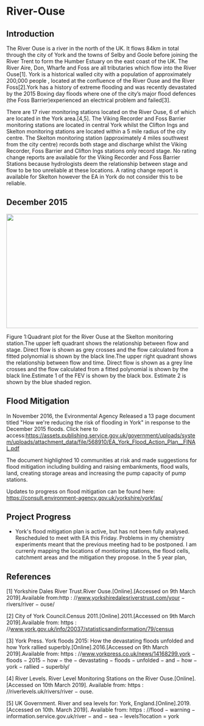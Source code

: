 # River-Ouse

## Introduction
The River Ouse is a river in the north of the UK. It flows 84km in total through the city of York and the
towns of Selby and Goole before joining the River Trent to form the Humber Estuary on the east coast of
the UK. The River Aire, Don, Wharfe and Foss are all tributaries which flow into the River Ouse[1].
York is a historical walled city with a population of approximately 200,000 people , located at the confluence
of the River Ouse and the River Foss[2].York has a history of extreme flooding and was recently devastated
by the 2015 Boxing day floods where one of the city’s major flood defences (the Foss Barrier)experienced
an electrical problem and failed[3].

There are 17 river monitoring stations located on the River Ouse, 6 of which are located in the York
area.[4,5]. The Viking Recorder and Foss Barrier monitoring stations are located in central York whilst
the Clifton Ings and Skelton monitoring stations are located within a 5 mile radius of the city centre.
The Skelton monitoring station (approximately 4 miles southwest from the city centre) records both stage
and discharge whilst the Viking Recorder, Foss Barrier and Clifton Ings stations only record stage. No
rating change reports are available for the Viking Recorder and Foss Barrier Stations because hydrologists
deem the relationship between stage and flow to be too unreliable at these locations. A rating change report is available for Skelton however the EA in York do not consider this to be reliable. 

## December 2015
<p align="center">
  <img width="900" height="300" src="https://github.com/Rivers-Project-2018/River_Ouse_Antonia/blob/master/Skelton%202015.png">
   <figcaption>Figure 1:Quadrant plot for the River Ouse at the Skelton monitoring station.The upper left quadrant shows the relationship between flow and stage. Direct flow is shown as grey crosses and the flow calculated from a fitted polynomial is shown by the black line.The upper right quadrant shows the relationship between flow and time. Direct flow is shown as a grey line crosses and the flow calculated from a fitted polynomial is shown by the black line.Estimate 1 of the FEV is shown by the black box. Estimate 2 is shown by the blue shaded region.</figcaption>
</p>

## Flood Mitigation

In November 2016, the Evironmental Agency Released a 13 page document titled "How we're reducing the risk of flooding in York" in response to the December 2015 floods. Click here to access:https://assets.publishing.service.gov.uk/government/uploads/system/uploads/attachment_data/file/568910/EA_York_Flood_Action_Plan__FINAL.pdf 

The document highlighted 10 communities at risk and made suggestions for flood mitigation including building and raising embankments, flood walls, land, creating storage areas and increasing the pump capacity of pump stations.

Updates to progress on flood mitigation can be found here: https://consult.environment-agency.gov.uk/yorkshire/yorkfas/


## Project Progress
* York's flood mitigation plan is active, but has not been fully analysed. Rescheduled to meet with EA this Friday. Problems in my chemistry experiments meant that the previous meeting had to be postponed. I am currenly mapping the locations of montioring stations, the flood cells, catchment areas and the mitigation they propose. In the 5 year plan, 


## References

[1] Yorkshire Dales River Trust.River Ouse.[Online].[Accessed on 9th March 2019].Available from:http :
//www.yorkshiredalesriverstrust.com/your − rivers/river − ouse/

[2] City of York Council.Census 2011.[Online].2011.[Accessed on 9th March 2019].Available from: https :
//www.york.gov.uk/info/20037/statisticsandinformation/79/census

[3] York Press. York floods 2015: How the devastating floods unfolded and how York
rallied superbly.[Online].2016.[Accessed on 9th March 2019].Available from: https :
//www.yorkpress.co.uk/news/14168299.york − floods − 2015 − how − the − devastating − floods −
unfolded − and − how − york − rallied − superbly/

[4] River Levels. River Level Monitoring Stations on the River Ouse.[Online].[Accessed on 10th March
2019]. Available from: https : //riverlevels.uk/rivers/river − ouse.

[5] UK Government. River and sea levels for: York, England.[Online].2019.[Accessed on 10th. March
2019]. Available from: https : //flood − warning − information.service.gov.uk/river − and − sea −
levels?location = york
